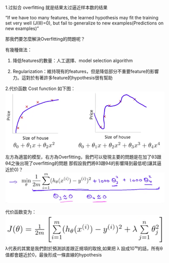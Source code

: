1.过拟合 overfitting
就是结果太过逼近样本数的结果

“If we have too many features, the learned hypothesis may fit the training set very well (J(θ)=0), but fail to generalize to new examples(Predictions on new examples)”

那我們要怎麼解決Overfitting的問題呢？

有幾種做法：

1. 降低features的數量：人工選擇、model selection algorithm

2. Regularization：維持現有的features，但是降低部分不重要feature的影響力。這對於有著許多feature的hypothesis很有幫助

2.代价函数 Cost function
如下图：
![](20.png) 
左方為適當的模型，右方為Overfitting，我們可以發現主要的問題是在加了θ3跟θ4之後出現了overfitting的問題
那假設我們將θ3跟θ4的影響降到最低呢(讓其逼近於0)？
![](21.png)

代价函数变为：
![](22.png)
λ代表的其實是我們對於預測誤差跟正規項的取捨,如果把 λ 設成10¹⁰的話，所有θ值都會趨近於0，最後形成一條直線的hypothesis